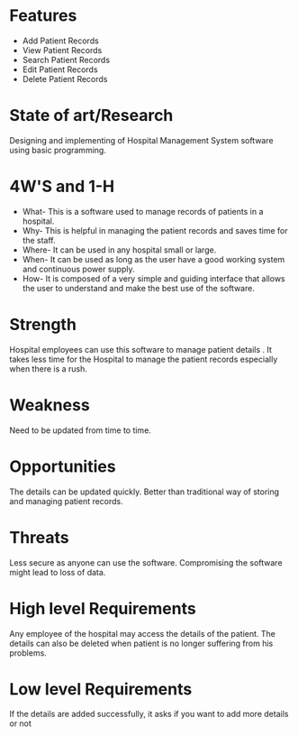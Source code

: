 # Features
   *  Add Patient Records
   *  View Patient Records
   *  Search Patient Records
   *  Edit Patient Records
   *  Delete Patient Records
# State of art/Research
   Designing and implementing of Hospital Management System software using basic programming.
# 4W'S and 1-H
   *  What- This is a software used to manage records of patients in a hospital.
   *  Why- This is helpful in managing the patient records and saves time for the staff.
   *  Where- It can be used in any hospital small or large.
   *  When- It can be used as long as the user have a good working system and continuous power supply.
   *  How- It is composed of a very simple and guiding interface that allows the user to understand and make the best use of the software.
# Strength
   Hospital employees can use this software to manage patient details .
   It takes less time for the Hospital to manage the patient records especially when there is a rush.
# Weakness
   Need to be updated from time to time.
# Opportunities
   The details can be updated quickly.
   Better than traditional way of storing and managing patient records.
# Threats
   Less secure as anyone can use the software.
   Compromising the software might lead to loss of data.
# High level Requirements
   Any employee of the hospital may access the details of the patient.
   The details can also be deleted when patient is no longer suffering from his problems.
# Low level Requirements
   If the details are added successfully, it asks if you want to add more details or not
